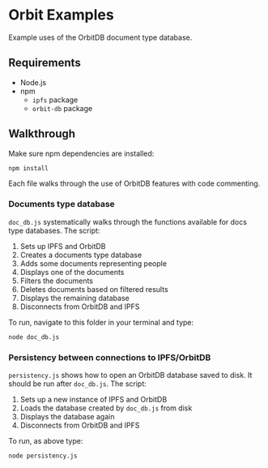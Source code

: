 # Orbit Examples

Example uses of the OrbitDB document type database.

## Requirements
- Node.js
- npm
    - `ipfs` package
    - `orbit-db` package

## Walkthrough
Make sure npm dependencies are installed:
```
npm install
```
Each file walks through the use of OrbitDB features with code commenting.

### Documents type database
`doc_db.js` systematically walks through the functions available for docs type databases. The script:
1. Sets up IPFS and OrbitDB
2. Creates a documents type database
3. Adds some documents representing people
4. Displays one of the documents
5. Filters the documents
6. Deletes documents based on filtered results
7. Displays the remaining database
8. Disconnects from OrbitDB and IPFS

To run, navigate to this folder in your terminal and type:
```
node doc_db.js
```

### Persistency between connections to IPFS/OrbitDB
`persistency.js` shows how to open an OrbitDB database saved to disk. It should be run after `doc_db.js`. The script:
1. Sets up a new instance of IPFS and OrbitDB
2. Loads the database created by `doc_db.js` from disk
3. Displays the database again
4. Disconnects from OrbitDB and IPFS

To run, as above type:
```
node persistency.js
```
